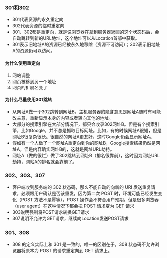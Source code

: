 ### 301和302
- 301代表资源的永久重定向
- 302代表资源的临时重定向
- 301、302都是重定向，就是说浏览器在拿到服务器返回的这个状态码后，会自动跳转到新的URL地址，这个地址可以从Location首部中获取。
- 301表示旧地址A的资源已经被永久地移除（资源不可访问）；302表示旧地址A的资源仍可以访问。


#### 为什么使用重定向
1. 网站调整
2. 网页被移到另一个地址
3. 网页的扩展名变了

#### 为什么尽量使用301跳转
- 从网址A做一个302跳转到网址B，主机服务器的隐含意思是网址A随时有可能改主意，重新显示本身的内容或者转向其他的地址。
- 大部分的搜索引擎在大部分情况下，都只会收录302网址B。但是有个搜索引擎，比如Google，并不总是抓取目标网址。比如，有的时候网址A很短，但是网址B很复杂很长。很自然的网址A更友好，这时Google仍会显示网址A。
- 假如有一个人做了一个网址A重定向到你的网址B，Google搜索结果仍然是网址A，但是内容确实网址B的，这就是网址URL劫持。
- 网址A（做的很烂）做了302跳转到网址B（排名很靠前），这时因为网址URL劫持，网站A的排名就会靠前了。

### 302、303、307
- 客户端收到服务端的 302 状态码，那么不能自动的向新的 URI 发送重复请求，必须跟用户确认是否该重发，因为第二次 POST 时，环境可能已经发生变化（POST 方法不是幂等），POST 操作会不符合用户预期。但是很多浏览器（user agent）在这种情况下都会把 POST 请求变为 GET 请求
- 303说明强制将POST请求转换GET请求
- 307说明不允许为GET请求，继续向Location发送POST请求

### 301、308
- 308 的定义实际上和 301 是一致的，唯一的区别在于，308 状态码不允许浏览器将原本为 POST 的请求重定向到 GET 请求上。
